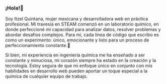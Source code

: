 ### ¡Hola!👋
Soy Itzel Quintana, mujer mexicana y desarrolladora web en práctica profesional.
Mi travesía en STEAM comenzó en un laboratorio químico, en donde perfeccioné mi capacidad para analizar datos, resolver problemas y abordar desafíos complejos. Para mí, cada línea de código que escribo es como un experimento: único, emocionante y listo para un proceso de perfeccionamiento constante.🎇 

Si bien, mi experiencia en ingeniería química me ha enseñado a ser constante y minuciosa, mi corazón siempre ha estado en la creación y la tecnología.
Estoy segura de que mi enfoque único en conjunto con mis habilidades en desarrollo web pueden aportar un toque especial a la química de cualquier equipo de trabajo.
<!--
**ItzelQuintana/ItzelQuintana** is a ✨ _special_ ✨ repository because its `README.md` (this file) appears on your GitHub profile.

Here are some ideas to get you started:

- 🔭 I’m currently working on ...
- 🌱 I’m currently learning ...
- 👯 I’m looking to collaborate on ...
- 🤔 I’m looking for help with ...
- 💬 Ask me about ...
- 📫 How to reach me: ...
- 😄 Pronouns: ...
- ⚡ Fun fact: ...
-->
